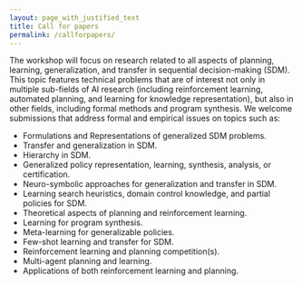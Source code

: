 ```yaml
---
layout: page_with_justified_text
title: Call for papers
permalink: /callforpapers/
---
```


The workshop will focus on research related to all aspects of planning, learning, generalization, and transfer in sequential decision-making (SDM). This topic features technical problems that are of interest not only in multiple sub-fields of AI research (including reinforcement learning, automated planning, and learning for knowledge representation), but also in other fields, including formal methods and program synthesis. We welcome submissions that address formal and empirical issues on topics such as:



- Formulations and Representations of generalized SDM problems.
- Transfer and generalization in SDM.
- Hierarchy in SDM.
- Generalized policy representation, learning, synthesis, analysis, or certification.
- Neuro-symbolic approaches for generalization and transfer in SDM.
- Learning search heuristics, domain control knowledge, and partial policies for SDM.
- Theoretical aspects of planning and reinforcement learning.
- Learning for program synthesis.
- Meta-learning for generalizable policies.
- Few-shot learning and transfer for SDM.
- Reinforcement learning and planning competition(s).
- Multi-agent planning and learning.
- Applications of both reinforcement learning and planning.